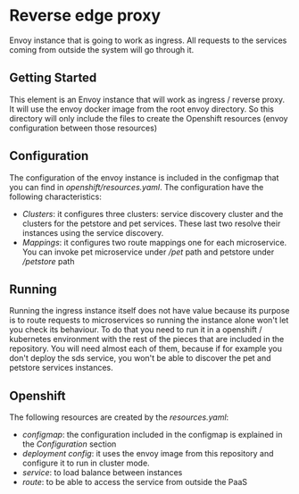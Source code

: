 # Reverse edge proxy

Envoy instance that is going to work as ingress. All requests to the services coming from outside the system will go through it.

## Getting Started

This element is an Envoy instance that will work as ingress / reverse proxy. It will use the envoy docker image from the root envoy directory. So this directory will only include the files to create the Openshift resources (envoy configuration between those resources)

## Configuration

The configuration of the envoy instance is included in the configmap that you can find in _openshift/resources.yaml_. The configuration have the following characteristics:

* _Clusters_: it configures three clusters: service discovery cluster and the clusters for the petstore and pet services. These last two resolve their instances using the service discovery.
* _Mappings_: it configures two route mappings one for each microservice. You can invoke pet microservice under _/pet_ path and petstore under _/petstore_ path

## Running

Running the ingress instance itself does not have value because its purpose is to route requests to microservices so running the instance alone won't let you check its behaviour. To do that you need to run it in a openshift / kubernetes environment with the rest of the pieces that are included in the repository. You will need almost each of them, because if for example you don't deploy the sds service, you won't be able to discover the pet and petstore services instances.

## Openshift

The following resources are created by the _resources.yaml_:

* _configmap_: the configuration included in the configmap is explained in the _Configuration_ section
* _deployment config_: it uses the envoy image from this repository and configure it to run in cluster mode.
* _service_: to load balance between instances
* _route_: to be able to access the service from outside the PaaS
